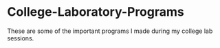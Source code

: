 # College-Laboratory-Programs
These are some of the important programs I made during my college lab sessions.
